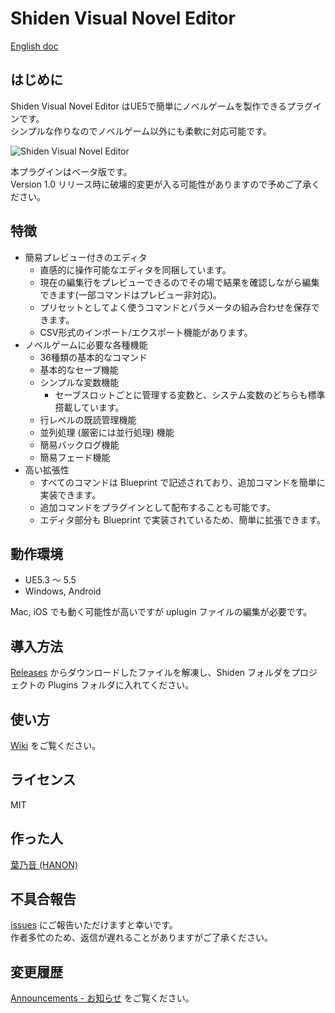 # Shiden Visual Novel Editor

[English doc](https://github.com/HANON-games/Shiden/blob/main/README_en.md)

## はじめに

Shiden Visual Novel Editor はUE5で簡単にノベルゲームを製作できるプラグインです。<br>
シンプルな作りなのでノベルゲーム以外にも柔軟に対応可能です。

![Shiden Visual Novel Editor](https://github.com/user-attachments/assets/3029cdc2-5460-45dd-8463-c78356569b76)

本プラグインはベータ版です。<br>
Version 1.0 リリース時に破壊的変更が入る可能性がありますので予めご了承ください。

## 特徴

- 簡易プレビュー付きのエディタ
    - 直感的に操作可能なエディタを同梱しています。
    - 現在の編集行をプレビューできるのでその場で結果を確認しながら編集できます(一部コマンドはプレビュー非対応)。
    - プリセットとしてよく使うコマンドとパラメータの組み合わせを保存できます。
    - CSV形式のインポート/エクスポート機能があります。
- ノベルゲームに必要な各種機能
    - 36種類の基本的なコマンド
    - 基本的なセーブ機能
    - シンプルな変数機能
        - セーブスロットごとに管理する変数と、システム変数のどちらも標準搭載しています。
    - 行レベルの既読管理機能
    - 並列処理 (厳密には並行処理) 機能
    - 簡易バックログ機能
    - 簡易フェード機能
- 高い拡張性
    - すべてのコマンドは Blueprint で記述されており、追加コマンドを簡単に実装できます。
    - 追加コマンドをプラグインとして配布することも可能です。
    - エディタ部分も Blueprint で実装されているため、簡単に拡張できます。

## 動作環境

- UE5.3 ～ 5.5
- Windows, Android

Mac, iOS でも動く可能性が高いですが uplugin ファイルの編集が必要です。

## 導入方法

[Releases](https://github.com/HANON-games/Shiden/releases/latest) からダウンロードしたファイルを解凍し、Shiden フォルダをプロジェクトの Plugins フォルダに入れてください。

## 使い方

[Wiki](https://github.com/HANON-games/Shiden/wiki) をご覧ください。

## ライセンス

MIT

## 作った人

[葉乃音 (HANON)](https://twitter.com/HanonHeartKnows)

## 不具合報告

[issues](https://github.com/HANON-games/Shiden/issues) にご報告いただけますと幸いです。<br>
作者多忙のため、返信が遅れることがありますがご了承ください。

## 変更履歴

[Announcements - お知らせ](https://github.com/HANON-games/Shiden/discussions/categories/announcements-%E3%81%8A%E7%9F%A5%E3%82%89%E3%81%9B) をご覧ください。

